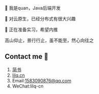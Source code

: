  👋 我是quan，Java后端开发
 
 👀 对云原生，已经分布式有很大兴趣
 
 💞️ 正在准备实习，希望内推
 
 高山仰止，景行行止，虽不能至，然心向往之

## Contact me 📱

1. [简书](https://www.jianshu.com/u/1c2a18455371)
2. [lilq.cn](http://lilq.cn)
3. Email:1583090876@qq.com
4. WeChat:lilq-cn
